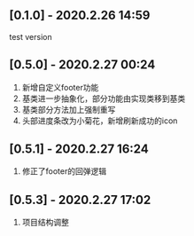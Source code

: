 ## [0.1.0] - 2020.2.26 14:59

test version    

## [0.5.0] - 2020.2.27 00:24

1. 新增自定义footer功能
2. 基类进一步抽象化，部分功能由实现类移到基类
3. 基类部分方法加上强制重写
4. 头部进度条改为小菊花，新增刷新成功的icon

## [0.5.1] - 2020.2.27 16:24

1. 修正了footer的回弹逻辑

## [0.5.3] - 2020.2.27 17:02

1. 项目结构调整

